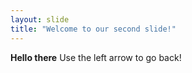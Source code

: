 ```yaml
---
layout: slide
title: "Welcome to our second slide!"
---
```

**Hello there**
Use the left arrow to go back!
